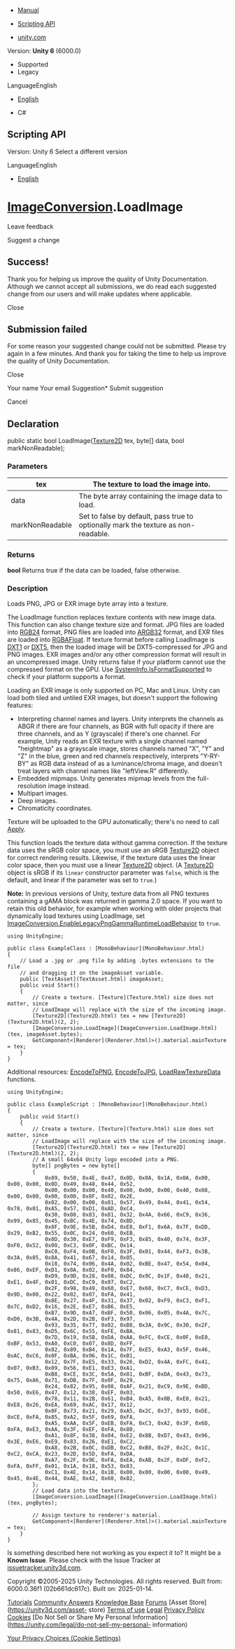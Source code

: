 [ ]()

  * [Manual](../Manual/index.html)
  * [Scripting API](../ScriptReference/index.html)

  * [unity.com](https://unity.com/)

Version: **Unity 6** (6000.0)

  * Supported
  * Legacy

LanguageEnglish

  * [English]()

  * C#

[ ](https://docs.unity3d.com)

## Scripting API

Version: Unity 6 Select a different version

LanguageEnglish

  * [English]()

#  [ImageConversion](ImageConversion.html).LoadImage

Leave feedback

Suggest a change

## Success!

Thank you for helping us improve the quality of Unity Documentation. Although
we cannot accept all submissions, we do read each suggested change from our
users and will make updates where applicable.

Close

## Submission failed

For some reason your suggested change could not be submitted. Please <a>try
again</a> in a few minutes. And thank you for taking the time to help us
improve the quality of Unity Documentation.

Close

Your name Your email Suggestion* Submit suggestion

Cancel

[ ]()

## Declaration

public static bool LoadImage([Texture2D](Texture2D.html) tex, byte[] data,
bool markNonReadable);

### Parameters

tex | The texture to load the image into.  
---|---  
data | The byte array containing the image data to load.  
markNonReadable | Set to false by default, pass true to optionally mark the texture as non-readable.  
  
### Returns

**bool** Returns true if the data can be loaded, false otherwise.

### Description

Loads PNG, JPG or EXR image byte array into a texture.

The LoadImage function replaces texture contents with new image data. This
function can also change texture size and format. JPG files are loaded into
[RGB24](TextureFormat.RGB24.html) format, PNG files are loaded into
[ARGB32](TextureFormat.ARGB32.html) format, and EXR files are loaded into
[RGBAFloat](TextureFormat.RGBAFloat.html). If texture format before calling
LoadImage is [DXT1](TextureFormat.DXT1.html) or
[DXT5](TextureFormat.DXT5.html), then the loaded image will be DXT5-compressed
for JPG and PNG images. EXR images and/or any other compression format will
result in an uncompressed image. Unity returns false if your platform cannot
use the compressed format on the GPU. Use
[SystemInfo.IsFormatSupported](SystemInfo.IsFormatSupported.html) to check if
your platform supports a format.  
  
Loading an EXR image is only supported on PC, Mac and Linux. Unity can load
both tiled and untiled EXR images, but doesn't support the following features:

  * Interpreting channel names and layers. Unity interprets the channels as ABGR if there are four channels, as BGR with full opacity if there are three channels, and as Y (grayscale) if there's one channel. For example, Unity reads an EXR texture with a single channel named "heightmap" as a grayscale image, stores channels named "X", "Y" and "Z" in the blue, green and red channels respectively, interprets "Y-RY-BY" as RGB data instead of as a luminance/chroma image, and doesn't treat layers with channel names like "leftView.R" differently.
  * Embedded mipmaps. Unity generates mipmap levels from the full-resolution image instead.
  * Multipart images.
  * Deep images.
  * Chromaticity coordinates.

Texture will be uploaded to the GPU automatically; there's no need to call
[Apply](Texture2D.Apply.html).  
  
This function loads the texture data without gamma correction. If the texture
data uses the sRGB color space, you must use an sRGB
[Texture2D](Texture2D.html) object for correct rendering results. Likewise, if
the texture data uses the linear color space, then you must use a linear
[Texture2D](Texture2D.html) object. (A [Texture2D](Texture2D.html) object is
sRGB if its `linear` constructor parameter was `false`, which is the default,
and linear if the parameter was set to `true`.)  
  
**Note:** In previous versions of Unity, texture data from all PNG textures
containing a gAMA block was returned in gamma 2.0 space. If you want to retain
this old behavior, for example when working with older projects that
dynamically load textures using LoadImage, set
[ImageConversion.EnableLegacyPngGammaRuntimeLoadBehavior](ImageConversion.EnableLegacyPngGammaRuntimeLoadBehavior.html)
to `true`.

    
    
    using UnityEngine;  
      
    public class ExampleClass : [MonoBehaviour](MonoBehaviour.html)
    {
        // Load a .jpg or .png file by adding .bytes extensions to the file
        // and dragging it on the imageAsset variable.
        public [TextAsset](TextAsset.html) imageAsset;
        public void Start()
        {
            // Create a texture. [Texture](Texture.html) size does not matter, since
            // LoadImage will replace with the size of the incoming image.
            [Texture2D](Texture2D.html) tex = new [Texture2D](Texture2D.html)(2, 2);
            [ImageConversion.LoadImage](ImageConversion.LoadImage.html)(tex, imageAsset.bytes);
            GetComponent<[Renderer](Renderer.html)>().material.mainTexture = tex;
        }
    }
    

Additional resources: [EncodeToPNG](ImageConversion.EncodeToPNG.html),
[EncodeToJPG](ImageConversion.EncodeToJPG.html),
[LoadRawTextureData](Texture2D.LoadRawTextureData.html) functions.

    
    
    using UnityEngine;  
      
    public class ExampleScript : [MonoBehaviour](MonoBehaviour.html)
    {
        public void Start()
        {
            // Create a texture. [Texture](Texture.html) size does not matter, since
            // LoadImage will replace with the size of the incoming image.
            [Texture2D](Texture2D.html) tex = new [Texture2D](Texture2D.html)(2, 2);
            // A small 64x64 Unity logo encoded into a PNG.
            byte[] pngBytes = new byte[]
            {
                0x89, 0x50, 0x4E, 0x47, 0x0D, 0x0A, 0x1A, 0x0A, 0x00, 0x00, 0x00, 0x0D, 0x49, 0x48, 0x44, 0x52,
                0x00, 0x00, 0x00, 0x40, 0x00, 0x00, 0x00, 0x40, 0x08, 0x00, 0x00, 0x00, 0x00, 0x8F, 0x02, 0x2E,
                0x02, 0x00, 0x00, 0x01, 0x57, 0x49, 0x44, 0x41, 0x54, 0x78, 0x01, 0xA5, 0x57, 0xD1, 0xAD, 0xC4,
                0x30, 0x08, 0x83, 0x81, 0x32, 0x4A, 0x66, 0xC9, 0x36, 0x99, 0x85, 0x45, 0xBC, 0x4E, 0x74, 0xBD,
                0x8F, 0x9E, 0x5B, 0xD4, 0xE8, 0xF1, 0x6A, 0x7F, 0xDD, 0x29, 0xB2, 0x55, 0x0C, 0x24, 0x60, 0xEB,
                0x0D, 0x30, 0xE7, 0xF9, 0xF3, 0x85, 0x40, 0x74, 0x3F, 0xF0, 0x52, 0x00, 0xC3, 0x0F, 0xBC, 0x14,
                0xC0, 0xF4, 0x0B, 0xF0, 0x3F, 0x01, 0x44, 0xF3, 0x3B, 0x3A, 0x05, 0x8A, 0x41, 0x67, 0x14, 0x05,
                0x18, 0x74, 0x06, 0x4A, 0x02, 0xBE, 0x47, 0x54, 0x04, 0x86, 0xEF, 0xD1, 0x0A, 0x02, 0xF0, 0x84,
                0xD9, 0x9D, 0x28, 0x08, 0xDC, 0x9C, 0x1F, 0x48, 0x21, 0xE1, 0x4F, 0x01, 0xDC, 0xC9, 0x07, 0xC2,
                0x2F, 0x98, 0x49, 0x60, 0xE7, 0x60, 0xC7, 0xCE, 0xD3, 0x9D, 0x00, 0x22, 0x02, 0x07, 0xFA, 0x41,
                0x8E, 0x27, 0x4F, 0x31, 0x37, 0x02, 0xF9, 0xC3, 0xF1, 0x7C, 0xD2, 0x16, 0x2E, 0xE7, 0xB6, 0xE5,
                0xB7, 0x9D, 0xA7, 0xBF, 0x50, 0x06, 0x05, 0x4A, 0x7C, 0xD0, 0x3B, 0x4A, 0x2D, 0x2B, 0xF3, 0x97,
                0x93, 0x35, 0x77, 0x02, 0xB8, 0x3A, 0x9C, 0x30, 0x2F, 0x81, 0x83, 0xD5, 0x6C, 0x55, 0xFE, 0xBA,
                0x7D, 0x19, 0x5B, 0xDA, 0xAA, 0xFC, 0xCE, 0x0F, 0xE0, 0xBF, 0x53, 0xA0, 0xC0, 0x07, 0x8D, 0xFF,
                0x82, 0x89, 0xB4, 0x1A, 0x7F, 0xE5, 0xA3, 0x5F, 0x46, 0xAC, 0xC6, 0x0F, 0xBA, 0x96, 0x1C, 0xB1,
                0x12, 0x7F, 0xE5, 0x33, 0x26, 0xD2, 0x4A, 0xFC, 0x41, 0x07, 0xB3, 0x09, 0x56, 0xE1, 0xE3, 0xA1,
                0xB8, 0xCE, 0x3C, 0x5A, 0x81, 0xBF, 0xDA, 0x43, 0x73, 0x75, 0xA6, 0x71, 0xDB, 0x7F, 0x0F, 0x29,
                0x24, 0x82, 0x95, 0x08, 0xAF, 0x21, 0xC9, 0x9E, 0xBD, 0x50, 0xE6, 0x47, 0x12, 0x38, 0xEF, 0x03,
                0x78, 0x11, 0x2B, 0x61, 0xB4, 0xA5, 0x0B, 0xE8, 0x21, 0xE8, 0x26, 0xEA, 0x69, 0xAC, 0x17, 0x12,
                0x0F, 0x73, 0x21, 0x29, 0xA5, 0x2C, 0x37, 0x93, 0xDE, 0xCE, 0xFA, 0x85, 0xA2, 0x5F, 0x69, 0xFA,
                0xA5, 0xAA, 0x5F, 0xEB, 0xFA, 0xC3, 0xA2, 0x3F, 0x6D, 0xFA, 0xE3, 0xAA, 0x3F, 0xEF, 0xFA, 0x80,
                0xA1, 0x8F, 0x38, 0x04, 0xE2, 0x8B, 0xD7, 0x43, 0x96, 0x3E, 0xE6, 0xE9, 0x83, 0x26, 0xE1, 0xC2,
                0xA8, 0x2B, 0x0C, 0xDB, 0xC2, 0xB8, 0x2F, 0x2C, 0x1C, 0xC2, 0xCA, 0x23, 0x2D, 0x5D, 0xFA, 0xDA,
                0xA7, 0x2F, 0x9E, 0xFA, 0xEA, 0xAB, 0x2F, 0xDF, 0xF2, 0xFA, 0xFF, 0x01, 0x1A, 0x18, 0x53, 0x83,
                0xC1, 0x4E, 0x14, 0x1B, 0x00, 0x00, 0x00, 0x00, 0x49, 0x45, 0x4E, 0x44, 0xAE, 0x42, 0x60, 0x82,
            };
            // Load data into the texture.
            [ImageConversion.LoadImage](ImageConversion.LoadImage.html)(tex, pngBytes);  
      
            // Assign texture to renderer's material.
            GetComponent<[Renderer](Renderer.html)>().material.mainTexture = tex;
        }
    }
    

Is something described here not working as you expect it to? It might be a
**Known Issue**. Please check with the Issue Tracker at
[issuetracker.unity3d.com](https://issuetracker.unity3d.com).

Copyright ©2005-2025 Unity Technologies. All rights reserved. Built from:
6000.0.36f1 (02b661dc617c). Built on: 2025-01-14.

[Tutorials](https://unity3d.com/learn) [Community
Answers](https://answers.unity3d.com) [Knowledge
Base](https://support.unity3d.com/hc/en-us)
[Forums](https://forum.unity3d.com) [Asset Store](https://unity3d.com/asset-
store) [Terms of use](https://docs.unity3d.com/Manual/TermsOfUse.html)
[Legal](https://unity.com/legal) [Privacy
Policy](https://unity.com/legal/privacy-policy)
[Cookies](https://unity.com/legal/cookie-policy) [Do Not Sell or Share My
Personal Information](https://unity.com/legal/do-not-sell-my-personal-
information)

[Your Privacy Choices (Cookie Settings)](javascript:void\(0\);)

